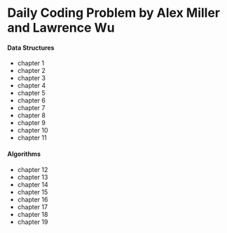 # Daily Coding Problem by Alex Miller and Lawrence Wu
 

#### Data Structures
 - chapter 1 
 - chapter 2
 - chapter 3
 - chapter 4
 - chapter 5
 - chapter 6
 - chapter 7 
 - chapter 8
 - chapter 9
 - chapter 10
 - chapter 11
 
  
#### Algorithms
 - chapter 12
 - chapter 13
 - chapter 14
 - chapter 15 
 - chapter 16
 - chapter 17 
 - chapter 18
 - chapter 19  